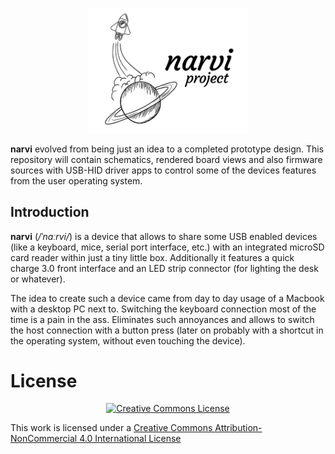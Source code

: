<p align="center"><img width="256" src="./.assets/logo.png" alt="narvi logo"></p>

**narvi** evolved from being just an idea to a completed prototype design. This repository will contain schematics, rendered board views and also firmware sources with USB-HID driver apps to control some of the devices features from the user operating system.



## Introduction

**narvi** (*/ˈnɑːrvi/*) is a device that allows to share some USB enabled devices (like a keyboard, mice, serial port interface, etc.) with an integrated microSD card reader within just a tiny little box. Additionally it features a quick charge 3.0 front interface and an LED strip connector (for lighting the desk or whatever).

The idea to create such a device came from day to day usage of a Macbook with a desktop PC next to. Switching the keyboard connection most of the time is a pain in the ass. Eliminates such annoyances and allows to switch the host connection with a button press (later on probably with a shortcut in the operating system, without even touching the device).



# License

<p align="center"><a rel="license" href="http://creativecommons.org/licenses/by-nc/4.0/"><img alt="Creative Commons License" style="border-width:0" src="https://i.creativecommons.org/l/by-nc/4.0/88x31.png" /></a></p>
This work is licensed under a <a rel="license" href="http://creativecommons.org/licenses/by-nc/4.0/">Creative Commons Attribution-NonCommercial 4.0 International License</a>

